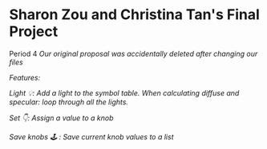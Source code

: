 # Sharon Zou and Christina Tan's Final Project 
Period 4
<i> Our original proposal was accidentally deleted after changing our files

Features:

Light 💡: Add a light to the symbol table. When calculating diffuse and specular: loop through all the lights.


Set 👇: Assign a value to a knob


Save knobs 🕹 : Save current knob values to a list
